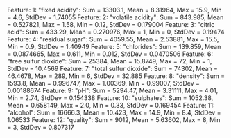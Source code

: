 Feature: 1: "fixed acidity": Sum = 13303.1, Mean = 8.31964, Max = 15.9, Min = 4.6, StdDev = 1.74055
Feature: 2: "volatile acidity": Sum = 843.985, Mean = 0.527821, Max = 1.58, Min = 0.12, StdDev = 0.179004
Feature: 3: "citric acid": Sum = 433.29, Mean = 0.270976, Max = 1, Min = 0, StdDev = 0.19474
Feature: 4: "residual sugar": Sum = 4059.55, Mean = 2.53881, Max = 15.5, Min = 0.9, StdDev = 1.40949
Feature: 5: "chlorides": Sum = 139.859, Mean = 0.0874665, Max = 0.611, Min = 0.012, StdDev = 0.0470506
Feature: 6: "free sulfur dioxide": Sum = 25384, Mean = 15.8749, Max = 72, Min = 1, StdDev = 10.4569
Feature: 7: "total sulfur dioxide": Sum = 74302, Mean = 46.4678, Max = 289, Min = 6, StdDev = 32.885
Feature: 8: "density": Sum = 1593.8, Mean = 0.996747, Max = 1.00369, Min = 0.99007, StdDev = 0.00188674
Feature: 9: "pH": Sum = 5294.47, Mean = 3.31111, Max = 4.01, Min = 2.74, StdDev = 0.154338
Feature: 10: "sulphates": Sum = 1052.38, Mean = 0.658149, Max = 2.0, Min = 0.33, StdDev = 0.169454
Feature: 11: "alcohol": Sum = 16666.3, Mean = 10.423, Max = 14.9, Min = 8.4, StdDev = 1.06533
Feature: 12: "quality": Sum = 9012, Mean = 5.63602, Max = 8, Min = 3, StdDev = 0.807317
